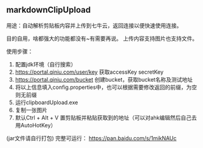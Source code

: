 ## markdownClipUpload
用途：自动解析剪贴板内容并上传到七牛云，返回连接以便快速使用连接。  
  
目的自用，啥都强大的功能都没有\~有需要再说。
上传内容支持图片也支持文件。  

使用步骤：
1. 配置jdk环境（自行搜索）
1. https://portal.qiniu.com/user/key 获取accessKey secretKey
2. https://portal.qiniu.com/bucket 创建bucket，获取bucket名称及测试地址
3. 将以上信息填入config.properties中，也可以根据需要修改返回的前缀，为空则无前缀
4. 运行clipboardUpload.exe
5. 复制一张图片
6. 默认Ctrl + Alt + V 置剪贴板并粘贴获取到的地址（可以对ahk编辑然后自己去用AutoHotKey）

(jar文件请自行打包)
完整可运行：
https://pan.baidu.com/s/1mikNAUc